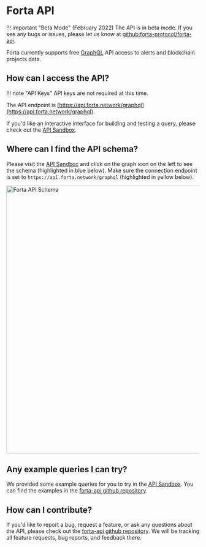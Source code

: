 # Forta API

!!! important "Beta Mode"
    (February 2022) The API is in beta mode. If you see any bugs or issues, please let us know at [github:forta-protocol/forta-api](https://github.com/forta-protocol/forta-api/issues/new/choose).

Forta currently supports free [GraphQL](https://graphql.org/) API access to alerts and blockchain projects data.

## How can I access the API?

!!! note "API Keys"
    API keys are not required at this time.

The API endpoint is [https://api.forta.network/graphql](https://api.forta.network/graphql).

If you'd like an interactive interface for building and testing a query, please check out the [API Sandbox](https://studio.apollographql.com/sandbox?endpoint=https%3A%2F%2Fapi.forta.network%2Fgraphql).

## Where can I find the API schema?

Please visit the [API Sandbox](https://studio.apollographql.com/sandbox?endpoint=https%3A%2F%2Fapi.forta.network%2Fgraphql) and click on the graph icon on the left to see the schema (highlighted in blue below). Make sure the connection endpoint is set to `https://api.forta.network/graphql` (highlighted in yellow below).


<p align="left">
    <img alt="Forta API Schema" src="../api-schema.png" width="700">
</p>

## Any example queries I can try?

We provided some example queries for you to try in the [API Sandbox](https://studio.apollographql.com/sandbox?endpoint=https%3A%2F%2Fapi.forta.network%2Fgraphql). You can find the examples in the [forta-api github repository](https://github.com/forta-protocol/forta-api#explore-example-queries).


## How can I contribute?

If you'd like to report a bug, request a feature, or ask any questions about the API, please check out the [forta-api github repository](https://github.com/forta-protocol/forta-api#contribute). We will be tracking all feature requests, bug reports, and feedback there.
